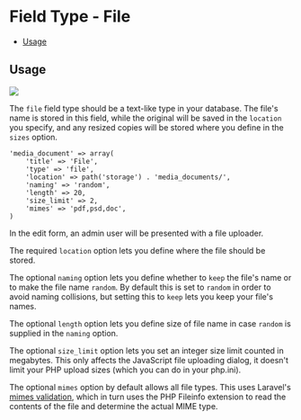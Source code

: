 # Field Type - File

- [Usage](#usage)

<a name="usage"></a>
## Usage

<img src="https://raw.github.com/FrozenNode/Laravel-Administrator/master/examples/images/field-type-file.png" />

The `file` field type should be a text-like type in your database. The file's name is stored in this field, while the original will be saved in the `location` you specify, and any resized copies will be stored where you define in the `sizes` option.

	'media_document' => array(
		'title' => 'File',
		'type' => 'file',
		'location' => path('storage') . 'media_documents/',
		'naming' => 'random',
		'length' => 20,
		'size_limit' => 2,
		'mimes' => 'pdf,psd,doc',
	)

In the edit form, an admin user will be presented with a file uploader.

The required `location` option lets you define where the file should be stored.

The optional `naming` option lets you define whether to `keep` the file's name or to make the file name `random`. By default this is set to `random` in order to avoid naming collisions, but setting this to `keep` lets you keep your file's names.

The optional `length` option lets you define size of file name in case `random` is supplied in the `naming` option.

The optional `size_limit` option lets you set an integer size limit counted in megabytes. This only affects the JavaScript file uploading dialog, it doesn't limit your PHP upload sizes (which you can do in your php.ini).

The optional `mimes` option by default allows all file types. This uses Laravel's [mimes validation](http://laravel.com/docs/validation#rule-mimes), which in turn uses the PHP Fileinfo extension to read the contents of the file and determine the actual MIME type.